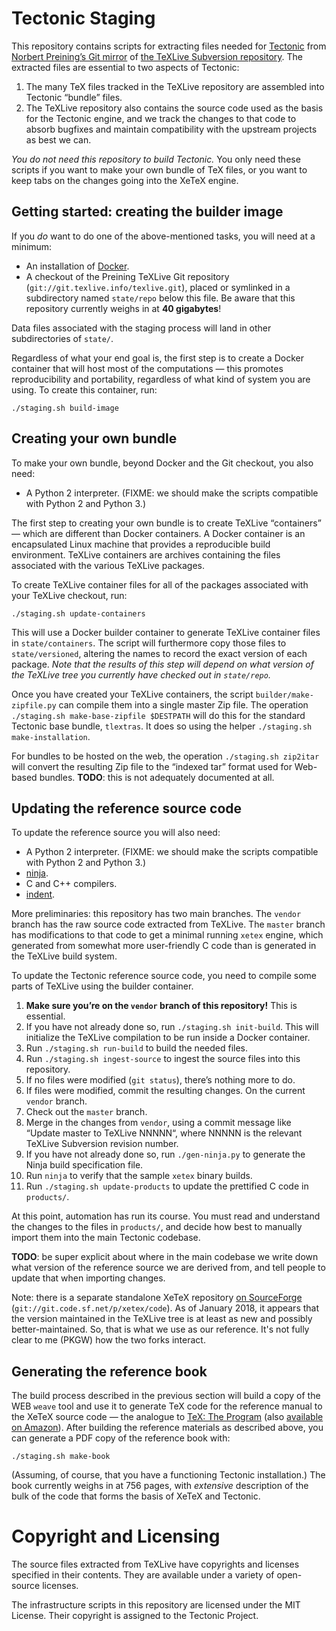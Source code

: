 # Tectonic Staging

This repository contains scripts for extracting files needed for
[Tectonic](https://tectonic-typesetting.github.io) from
[Norbert Preining’s Git mirror](http://git.texlive.info/texlive/) of
[the TeXLive Subversion repository](http://tug.org/svn/texlive/). The
extracted files are essential to two aspects of Tectonic:

1. The many TeX files tracked in the TeXLive repository are assembled into
   Tectonic “bundle” files.
2. The TeXLive repository also contains the source code used as the basis for
   the Tectonic engine, and we track the changes to that code to absorb
   bugfixes and maintain compatibility with the upstream projects as best we
   can.

*You do not need this repository to build Tectonic.* You only need these scripts
if you want to make your own bundle of TeX files, or you want to keep tabs on
the changes going into the XeTeX engine.

<!-- NOTE: edit this file on the `vendor` branch, and merge changes into `master`! -->


## Getting started: creating the builder image

If you *do* want to do one of the above-mentioned tasks, you will need at a
minimum:

- An installation of [Docker](https://www.docker.com/).
- A checkout of the Preining TeXLive Git repository
  (`git://git.texlive.info/texlive.git`), placed or symlinked in a
  subdirectory named `state/repo` below this file. Be aware that this
  repository currently weighs in at **40 gigabytes**!

Data files associated with the staging process will land in other
subdirectories of `state/`.

Regardless of what your end goal is, the first step is to create a Docker
container that will host most of the computations — this promotes
reproducibility and portability, regardless of what kind of system you are
using. To create this container, run:

```
./staging.sh build-image
```


## Creating your own bundle

To make your own bundle, beyond Docker and the Git checkout, you also need:

- A Python 2 interpreter. (FIXME: we should make the scripts compatible with
  Python 2 and Python 3.)

The first step to creating your own bundle is to create TeXLive “containers” —
which are different than Docker containers. A Docker container is an
encapsulated Linux machine that provides a reproducible build environment.
TeXLive containers are archives containing the files associated with the
various TeXLive packages.

To create TeXLive container files for all of the packages associated with your
TeXLive checkout, run:

```
./staging.sh update-containers
```

This will use a Docker builder container to generate TeXLive container files
in `state/containers`. The script will furthermore copy those files to
`state/versioned`, altering the names to record the exact version of each
package. *Note that the results of this step will depend on what version of
the TeXLive tree you currently have checked out in `state/repo`.*

Once you have created your TeXLive containers, the script
`builder/make-zipfile.py` can compile them into a single master Zip file. The
operation `./staging.sh make-base-zipfile $DESTPATH` will do this for the
standard Tectonic base bundle, `tlextras`. It does so using the helper
`./staging.sh make-installation`.

For bundles to be hosted on the web, the operation `./staging.sh zip2itar`
will convert the resulting Zip file to the “indexed tar” format used for
Web-based bundles. **TODO**: this is not adequately documented at all.


## Updating the reference source code

To update the reference source you will also need:

- A Python 2 interpreter. (FIXME: we should make the scripts compatible with
  Python 2 and Python 3.)
- [ninja](https://ninja-build.org/).
- C and C++ compilers.
- [indent](https://www.gnu.org/software/indent/manual/indent.html).

More preliminaries: this repository has two main branches. The `vendor` branch
has the raw source code extracted from TeXLive. The `master` branch has
modifications to that code to get a minimal running `xetex` engine, which
generated from somewhat more user-friendly C code than is generated in the
TeXLive build system.

To update the Tectonic reference source code, you need to compile some parts
of TeXLive using the builder container.

1. **Make sure you’re on the `vendor` branch of this repository!** This is
   essential.
2. If you have not already done so, run `./staging.sh init-build`. This will
   initialize the TeXLive compilation to be run inside a Docker container.
3. Run `./staging.sh run-build` to build the needed files.
4. Run `./staging.sh ingest-source` to ingest the source files into this
   repository.
5. If no files were modified (`git status`), there’s nothing more to do.
6. If files were modified, commit the resulting changes. On the current
   `vendor` branch.
7. Check out the `master` branch.
8. Merge in the changes from `vendor`, using a commit message like “Update
   master to TeXLive NNNNN“, where NNNNN is the relevant TeXLive Subversion
   revision number.
9. If you have not already done so, run `./gen-ninja.py` to generate the Ninja
   build specification file.
10. Run `ninja` to verify that the sample `xetex` binary builds.
11. Run `./staging.sh update-products` to update the prettified C code in
    `products/`.

At this point, automation has run its course. You must read and understand the
changes to the files in `products/`, and decide how best to manually import
them into the main Tectonic codebase.

**TODO**: be super explicit about where in the main codebase we write down
what version of the reference source we are derived from, and tell people to
update that when importing changes.

Note: there is a separate standalone XeTeX repository
[on SourceForge](https://sourceforge.net/p/xetex/code/ci/master/tree/)
(`git://git.code.sf.net/p/xetex/code`). As of January 2018, it appears that
the version maintained in the TeXLive tree is at least as new and possibly
better-maintained. So, that is what we use as our reference. It's not fully
clear to me (PKGW) how the two forks interact.


## Generating the reference book

The build process described in the previous section will build a copy of the
WEB `weave` tool and use it to generate TeX code for the reference manual to
the XeTeX source code — the analogue to
[TeX: The Program](http://www.worldcat.org/title/tex-the-program/oclc/826569131)
(also
[available on Amazon](https://www.amazon.com/Computers-Typesetting-B-TeX-Program/dp/0201134373/ref=oosr)).
After building the reference materials as described above, you can generate
a PDF copy of the reference book with:

```
./staging.sh make-book
```

(Assuming, of course, that you have a functioning Tectonic installation.) The
book currently weighs in at 756 pages, with *extensive* description of the bulk
of the code that forms the basis of XeTeX and Tectonic.


# Copyright and Licensing

The source files extracted from TeXLive have copyrights and licenses specified
in their contents. They are available under a variety of open-source licenses.

The infrastructure scripts in this repository are licensed under the MIT
License. Their copyright is assigned to the Tectonic Project.
